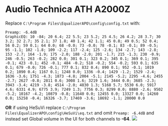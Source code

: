 # Audio Technica ATH A2000Z
Replace `C:\Program Files\EqualizerAPO\config\config.txt` with:
```
Preamp: -6.4dB
GraphicEQ: 10 -84; 20 6.4; 22 5.5; 23 5.2; 25 4.5; 26 4.2; 28 3.7; 30 3.2; 32 2.7; 35 2.1; 37 1.8; 40 1.4; 42 1.1; 45 0.8; 49 0.5; 52 0.4; 56 0.2; 59 0.1; 64 0.0; 68 -0.0; 73 -0.0; 78 -0.1; 83 -0.1; 89 -0.5; 95 -1.1; 102 -1.8; 109 -2.2; 117 -2.4; 125 -2.6; 134 -2.7; 143 -2.8; 153 -2.7; 164 -1.9; 175 -2.0; 188 -2.0; 201 -1.7; 215 -1.3; 230 -0.9; 246 -0.5; 263 -0.2; 282 0.0; 301 0.1; 323 0.2; 345 0.1; 369 0.1; 395 -0.1; 423 -0.1; 452 -0.1; 484 -0.2; 518 -0.2; 554 -0.2; 593 0.1; 635 0.1; 679 -0.0; 726 -0.1; 777 0.1; 832 0.4; 890 0.1; 952 -0.1; 1019 0.2; 1090 0.4; 1167 0.1; 1248 0.0; 1336 -0.4; 1429 -1.2; 1529 -2.4; 1636 -3.6; 1751 -4.3; 1873 -4.8; 2004 -5.1; 2145 -5.2; 2295 -4.6; 2455 -2.7; 2627 -0.8; 2811 0.6; 3008 1.6; 3219 1.6; 3444 0.0; 3685 -2.3; 3943 -3.4; 4219 -3.8; 4514 -2.0; 4830 1.3; 5168 5.7; 5530 6.0; 5917 4.6; 6331 4.9; 6775 3.9; 7249 1.3; 7756 0.3; 8299 0.0; 8880 -2.6; 9502 -5.2; 10167 -4.2; 10879 -0.8; 11640 0.0; 12455 0.0; 13327 0.0; 14260 0.0; 15258 -0.4; 16326 -3.7; 17469 -3.6; 18692 -1.1; 20000 0.0
```
**OR** if using HeSuVi replace `C:\Program Files\EqualizerAPO\config\HeSuVi\eq.txt` and omit `Preamp: -6.4dB` and instead set Global volume in the UI for both channels to **-64**.
![](https://raw.githubusercontent.com/jaakkopasanen/AutoEq/master/results/SBAF-Serious/innerfidelity/onear/Audio%20Technica%20ATH%20A2000Z/Audio%20Technica%20ATH%20A2000Z.png)